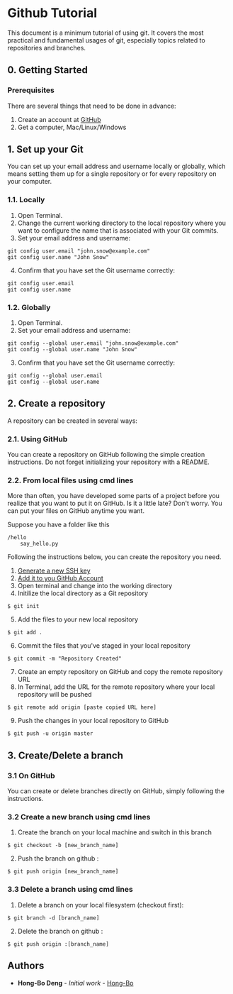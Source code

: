 # Github Tutorial
This document is a minimum tutorial of using git. It covers the most practical and fundamental usages of git, especially topics related to repositories and branches.

## 0. Getting Started

### Prerequisites

There are several things that need to be done in advance:
1. Create an account at [GitHub](https://pages.github.com/)
2. Get a computer, Mac/Linux/Windows

## 1. Set up your Git

You can set up your email address and username locally or globally, which means setting them up for a single repository or for every repository on your computer.

### 1.1. Locally

1. Open Terminal.
2. Change the current working directory to the local repository where you want to configure the name that is associated with your Git commits.
3. Set your email address and username:

```
git config user.email "john.snow@example.com"
git config user.name "John Snow"
```

4. Confirm that you have set the Git username correctly:
```
git config user.email 
git config user.name
```

### 1.2. Globally

1. Open Terminal.
2. Set your email address and username:

```
git config --global user.email "john.snow@example.com"
git config --global user.name "John Snow"
```

3. Confirm that you have set the Git username correctly:
```
git config --global user.email 
git config --global user.name
```

## 2. Create a repository

A repository can be created in several ways:

### 2.1. Using GitHub

You can create a repository on GitHub following the simple creation instructions. Do not forget initializing your repository with a README.

### 2.2. From local files using cmd lines

More than often, you have developed some parts of a project before you realize that you want to put it on GitHub. Is it a little late? Don't worry. You can put your files on GitHub anytime you want.

Suppose you have a folder like this
```
/hello
    say_hello.py
```
Following the instructions below, you can create the repository you need.
1. [Generate a new SSH key](https://help.github.com/articles/generating-a-new-ssh-key-and-adding-it-to-the-ssh-agent/)
2. [Add it to you GitHub Account](https://help.github.com/articles/adding-a-new-gpg-key-to-your-github-account/)
3. Open terminal and change into the working directory
4. Initilize the local directory as a Git repository
```
$ git init
```
5. Add the files to your new local repository
```
$ git add .
```
6. Commit the files that you've staged in your local repository
```
$ git commit -m "Repository Created"
```
7. Create an empty repository on GitHub and copy the remote repository URL
8. In Terminal, add the URL for the remote repository where your local repository will be pushed
```
$ git remote add origin [paste copied URL here]
```
9. Push the changes in your local repository to GitHub
```
$ git push -u origin master
```

## 3. Create/Delete a branch

### 3.1 On GitHub

You can create or delete branches directly on GitHub, simply following the instructions.

### 3.2 Create a new branch using cmd lines
1. Create the branch on your local machine and switch in this branch
```
$ git checkout -b [new_branch_name]
```
2. Push the branch on github :
```
$ git push origin [new_branch_name]
```

### 3.3 Delete a branch using cmd lines
1. Delete a branch on your local filesystem (checkout first):
```
$ git branch -d [branch_name]
```
2. Delete the branch on github :
```
$ git push origin :[branch_name]
```

## Authors

* **Hong-Bo Deng** - *Initial work* - [Hong-Bo](https://github.com/Hong-Bo)
